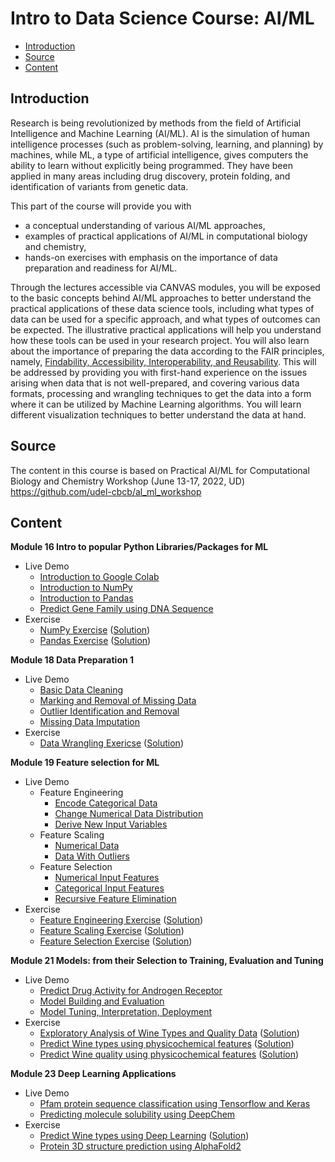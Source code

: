 # Intro to Data Science Course: AI/ML
  - [Introduction](#introduction)
  - [Source](#source)
  - [Content](#content)

## Introduction
Research is being revolutionized by methods from the field of Artificial Intelligence and Machine Learning (AI/ML). AI is the simulation of human intelligence processes (such as problem-solving, learning, and planning) by machines, while ML, a type of artificial intelligence, gives computers the ability to learn without explicitly being programmed. They have been applied in many areas including drug discovery, protein folding, and identification of variants from genetic data.

This part of the course will provide you with

- a conceptual understanding of various AI/ML approaches,
- examples of practical applications of AI/ML in computational biology and chemistry,
- hands-on exercises with emphasis on the importance of data preparation and readiness for AI/ML.

Through the lectures accessible via CANVAS modules, you will be exposed to the basic concepts behind AI/ML approaches to better understand the practical applications of these data science tools, including what types of data can be used for a specific approach, and what types of outcomes can be expected. The illustrative practical applications will help you understand how these tools can be used in your research project. You will also learn about the importance of preparing the data according to the FAIR principles, namely, [Findability, Accessibility, Interoperability, and Reusability](https://pubmed.ncbi.nlm.nih.gov/26978244/). This will be addressed by providing you with first-hand experience on the issues arising when data that is not well-prepared, and covering various data formats, processing and wrangling techniques to get the data into a form where it can be utilized by Machine Learning algorithms. You will learn different visualization techniques to better understand the data at hand.

## Source

The content in this course is based on Practical AI/ML for Computational Biology and Chemistry Workshop (June 13-17, 2022, UD)
https://github.com/udel-cbcb/al_ml_workshop

## Content

<b>Module 16 Intro to popular Python Libraries/Packages for ML</b>

- Live Demo
  - [Introduction to Google Colab](https://colab.research.google.com/github/carighi/al_ml_workshop/blob/main/Day_1/Live_Demos/Day_1_Live_Demo_1_Introduction_to_Google_Colab.ipynb)
  - [Introduction to NumPy](https://colab.research.google.com/github/carighi/al_ml_workshop/blob/main/Day_1/Live_Demos/Day_1_Live_Demo_2_Introduction_to_NumPy.ipynb)
  - [Introduction to Pandas](https://colab.research.google.com/github/carighi/al_ml_workshop/blob/main/Day_1/Live_Demos/Day_1_Live_Demo_3_Introduction_to_Pandas.ipynb)
  - [Predict Gene Family using DNA Sequence](https://colab.research.google.com/github/carighi/al_ml_workshop/blob/main/Day_1/Live_Demos/Day_1_Live_Demo_4_Predict_Gene_Family_Using_DNA_Sequence.ipynb)
- Exercise
  - [NumPy Exercise](https://colab.research.google.com/github/carighi/al_ml_workshop/blob/main/Day_1/Exercises/Day_1_Exercise_NumPy.ipynb) ([Solution](https://colab.research.google.com/github/carighi/al_ml_workshop/blob/main/Day_1/Exercises/Day_1_Exercise_NumPy_Solution.ipynb))
  - [Pandas Exercise](https://colab.research.google.com/github/carighi/al_ml_workshop/blob/main/Day_1/Exercises/Day_1_Exercise_Pandas.ipynb) ([Solution](https://colab.research.google.com/github/carighi/al_ml_workshop/blob/main/Day_1/Exercises/Day_1_Exercise_Pandas_Solution.ipynb))

<b>Module 18 Data Preparation 1</b>
- Live Demo
  - [Basic Data Cleaning](https://colab.research.google.com/github/carighi/al_ml_workshop/blob/main/Day_2/Live_Demos/Day_2_Live_Demo_1_Basic_Data_Cleaning.ipynb)
  - [Marking and Removal of Missing Data](https://colab.research.google.com/github/carighi/al_ml_workshop/blob/main/Day_2/Live_Demos/Day_2_Live_Demo_2_Mark_and_Remove_Missing_Data.ipynb)
  - [Outlier Identification and Removal](https://colab.research.google.com/github/carighi/al_ml_workshop/blob/main/Day_2/Live_Demos/Day_2_Live_Demo_3_Outlier_Identification_and_Removal.ipynb)
  - [Missing Data Imputation](https://colab.research.google.com/github/carighi/al_ml_workshop/blob/main/Day_2/Live_Demos/Day_2_Live_Demo_4_Missing_Data_Imputation.ipynb)
- Exercise
  - [Data Wrangling Exericse](https://colab.research.google.com/github/carighi/al_ml_workshop/blob/main/Day_2/Exercises/Day_2_Exercise_Data_Wrangling.ipynb) ([Solution](https://colab.research.google.com/github/carighi/al_ml_workshop/blob/main/Day_2/Exercises/Day_2_Exercise_Data_Wrangling_Solution.ipynb))

<b>Module 19 Feature selection for ML</b>
- Live Demo
  - Feature Engineering
    - [Encode Categorical Data](https://colab.research.google.com/github/carighi/al_ml_workshop/blob/main/Day_3/Live_Demos/Day_3_Live_Demo_1_Feature_Engineering_Encode_Categorical_Data.ipynb)
    - [Change Numerical Data Distribution](https://colab.research.google.com/github/carighi/al_ml_workshop/blob/main/Day_3/Live_Demos/Day_3_Live_Demo_2_Feature_Engineering_Change_Numerical_Data_Distributions.ipynb)
    - [Derive New Input Variables](https://colab.research.google.com/github/carighi/al_ml_workshop/blob/main/Day_3/Live_Demos/Day_3_Live_Demo_3_Feature_Engineering_Derive_New_Input_Variables.ipynb)
  - Feature Scaling
    - [Numerical Data](https://colab.research.google.com/github/carighi/al_ml_workshop/blob/main/Day_3/Live_Demos/Day_3_LIve_Demo_4_Feature_Scaling_Numerical_Data.ipynb)
    - [Data With Outliers](https://colab.research.google.com/github/carighi/al_ml_workshop/blob/main/Day_3/Live_Demos/Day_3_Live_Demo_5_Feature_Scaling_Data_with_Outliers.ipynb)
  - Feature Selection
    - [Numerical Input Features](https://colab.research.google.com/github/carighi/al_ml_workshop/blob/main/Day_3/Live_Demos/Day_3_Live_Demo_6_Feature_Selection_Categorical_Input_Features.ipynb)
    - [Categorical Input Features](https://colab.research.google.com/github/carighi/al_ml_workshop/blob/main/Day_3/Live_Demos/Day_3_LIve_Demo_7_Feature_Selection_Numerical_Input_Features.ipynb)
    - [Recursive Feature Elimination](https://colab.research.google.com/github/carighi/al_ml_workshop/blob/main/Day_3/Live_Demos/Day_3_Live_Demo_8_Feature_Selection_Recursive_Feature_Elimination.ipynb)
- Exercise
  - [Feature Engineering Exercise](https://colab.research.google.com/github/carighi/al_ml_workshop/blob/main/Day_3/Exercises/Day_3_Exercise_Feature_Engineering.ipynb) ([Solution](https://colab.research.google.com/github/carighi/al_ml_workshop/blob/main/Day_3/Exercises/Day_3_Exercise_Feature_Engineering_Solution.ipynb))
  - [Feature Scaling Exercise](https://colab.research.google.com/github/carighi/al_ml_workshop/blob/main/Day_3/Exercises/Day_3_Exercise_Feature_Scaling.ipynb) ([Solution](https://colab.research.google.com/github/carighi/al_ml_workshop/blob/main/Day_3/Exercises/Day_3_Exercise_Feature_Scaling_Solution.ipynb))
  - [Feature Selection Exercise](https://colab.research.google.com/github/carighi/al_ml_workshop/blob/main/Day_3/Exercises/Day_3_Exericse_Feature_Selection.ipynb) ([Solution](https://colab.research.google.com/github/carighi/al_ml_workshop/blob/main/Day_3/Exercises/Day_3_Exericse_Feature_Selection_Solution.ipynb))

<b>Module 21 Models: from their Selection to Training, Evaluation and Tuning</b>
- Live Demo
  - [Predict Drug Activity for Androgen Receptor](https://colab.research.google.com/github/carighi/al_ml_workshop/blob/main/Day_4/Live_Demos/Day_4_Live_Demo_1_Predict_Drug_Activity_for_Androgen_Receptor.ipynb)
  - [Model Building and Evaluation](https://colab.research.google.com/github/carighi/al_ml_workshop/blob/main/Day_4/Live_Demos/Day_4_Live_Demo_2_Model_Building_and_Evaluation.ipynb)
  - [Model Tuning, Interpretation, Deployment](https://colab.research.google.com/github/carighi/al_ml_workshop/blob/main/Day_4/Live_Demos/Day_4_Live_Demo_3_Model_Tunning_Interpretation_Deployment.ipynb)
- Exercise
  - [Exploratory Analysis of Wine Types and Quality Data](https://colab.research.google.com/github/carighi/al_ml_workshop/blob/main/Day_4/Exercises/Day_4_Exercise_1_Exploratory_Analysis_of_Wine_Types_and_Quality_Data.ipynb) ([Solution](https://colab.research.google.com/github/carighi/al_ml_workshop/blob/main/Day_4/Exercises/Day_4_Exercise_1_Exploratory_Analysis_of_Wine_Types_and_Quality_Data_Solution.ipynb))
  - [Predict Wine types using physicochemical features](https://colab.research.google.com/github/carighi/al_ml_workshop/blob/main/Day_4/Exercises/Day_4_Exercise_2_Predicting_Wine_Types.ipynb) ([Solution](https://colab.research.google.com/github/carighi/al_ml_workshop/blob/main/Day_4/Exercises/Day_4_Exercise_2_Predicting_Wine_Types_Solution.ipynb))
  - [Predict Wine quality using physicochemical features](https://colab.research.google.com/github/carighi/al_ml_workshop/blob/main/Day_4/Exercises/Day_4_Exercise_3_Predicting_Wine_Quality.ipynb) ([Solution](https://colab.research.google.com/github/carighi/al_ml_workshop/blob/main/Day_4/Exercises/Day_4_Exercise_3_Predicting_Wine_Quality_Solution.ipynb))

<b>Module 23 Deep Learning Applications</b>
- Live Demo
  - [Pfam protein sequence classification using Tensorflow and Keras](https://colab.research.google.com/github/carighi/al_ml_workshop/blob/main/Day_5/Live_Demos/Day_5_Live_Demo_1_Pfam_Protein_Sequence_Classification_with_Tensorflow_Keras.ipynb)
  - [Predicting molecule solubility using DeepChem](https://colab.research.google.com/github/carighi/al_ml_workshop/blob/main/Day_5/Live_Demos/Day_5_Live_Demo_2_Predicting_the_Solubility_of_Small_Molecules.ipynb)
- Exercise
  - [Predict Wine types using Deep Learning](https://colab.research.google.com/github/carighi/al_ml_workshop/blob/main/Day_5/Exercises/Day_5_Exercise_1_Predicting_Wine_Types_Deep_Learing.ipynb) ([Solution](Day_5/Exercises/Day_5_Exercise_1_Predicting_Wine_Types_Deep_Learing_Solution.ipynb))
  - [Protein 3D structure prediction using AlphaFold2](https://colab.research.google.com/github/deepmind/alphafold/blob/main/notebooks/AlphaFold.ipynb)


